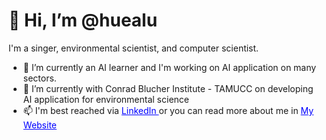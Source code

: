 <h1> 👋 Hi, I’m @huealu </h1>

<p> I'm a singer, environmental scientist, and computer scientist.</p>

<ul>
<li> 🌱 I’m currently an AI learner and I'm working on AI application on many sectors. </li>
<li> 💞️ I’m currently with Conrad Blucher Institute - TAMUCC on developing AI application for environmental science </li>
<li> 📫 I'm best reached via 
<a href="https://www.linkedin.com/in/huehongdinh/" style="color: blue;"> LinkedIn </a> or you can read more about me in <a href="https://huealu.github.io/" style="color: blue">My Website</a>
</li>
</ul>
<!---
huealu/huealu is a ✨ special ✨ repository because its `README.md` (this file) appears on your GitHub profile.
You can click the Preview link to take a look at your changes.
--->
